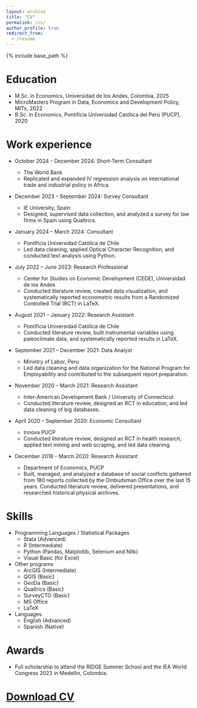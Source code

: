 ```yaml
---
layout: archive
title: "CV"
permalink: /cv/
author_profile: true
redirect_from:
  - /resume
---
```


{% include base_path %}

Education
======
* M.Sc. in Economics, Universidad de los Andes, Colombia, 2025
* MicroMasters Program in Data, Economics and Development Policy, MITx, 2022
* B.Sc. in Economics, Pontificia Universidad Católica del Perú (PUCP), 2020

Work experience
======
* October 2024 – December 2024: Short-Term Consultant
  * The World Bank
  * Replicated and expanded IV regression analysis on international trade and industrial policy in Africa.   

* December 2023 – September 2024: Survey Consultant
  * IE University, Spain
  * Designed, supervised data collection, and analyzed a survey for law firms in Spain using Qualtrics.

* January 2024 – March 2024: Consultant
  * Pontificia Universidad Católica de Chile
  * Led data cleaning, applied Optical Character Recognition, and conducted text analysis using Python.

* July 2022 – June 2023: Research Professional
  * Center for Studies on Economic Development (CEDE), Universidad de los Andes
  * Conducted literature review, created data visualization, and systematically reported econometric results from a Randomized Controlled Trial (RCT) in LaTeX.

* August 2021 – January 2022: Research Assistant
  * Pontificia Universidad Católica de Chile
  * Conducted literature review, built instrumental variables using paleoclimate data, and systematically reported results in LaTeX.

* September 2021 – December 2021: Data Analyst
  * Ministry of Labor, Peru
  * Led data cleaning and data organization for the National Program for Employability and contributed to the subsequent report preparation.

* November 2020 – March 2021: Research Assistant
  * Inter-American Development Bank / University of Connecticut
  * Conducted literature review, designed an RCT in education, and led data cleaning of big databases. 

* April 2020 – September 2020: Economic Consultant
  * Innova PUCP
  * Conducted literature review, designed an RCT in health research, applied text mining and web scraping, and led data cleaning. 

* December 2018 – March 2020: Research Assistant
  * Department of Economics, PUCP
  * Built, managed, and analyzed a database of social conflicts gathered from 180 reports collected by the Ombudsman Office over the last 15 years. Conducted literature review, delivered presentations, and researched historical physical archives. 


  
Skills
======
* Programming Languages / Statistical Packages
  * Stata (Advanced)
  * R (Intermediate)
  * Python (Pandas, Matplotlib, Selenium and Nltk)
  * Visual Basic (for Excel)
* Other programs
  * ArcGIS (Intermediate)
  * QGIS (Basic)
  * GeoDa (Basic)
  * Qualtrics (Basic)
  * SurveyCTO (Basic)
  * MS Office
  * LaTeX
* Languages
  * English (Advanced)
  * Spanish (Native)

Awards
======
* Full scholarship to attend the RIDGE Summer School and the IEA World Congress 2023 in Medellin, Colombia.

[Download CV](https://drive.google.com/file/d/1BHZVhye217SNtMKSkqOGfzNo6-I_n-fW/view?usp=sharing)
======

